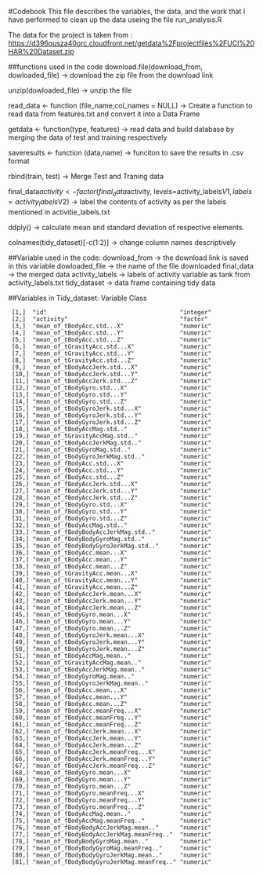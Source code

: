 #Codebook
This file describes the variables, the data, and the work that I have performed to clean up the data useing the file run_analysis.R

The data for the project is taken from :
https://d396qusza40orc.cloudfront.net/getdata%2Fprojectfiles%2FUCI%20HAR%20Dataset.zip

##functions used in the code
download.file(download_from, dowloaded_file) -> download the zip file from the download link

unzip(dowloaded_file) -> unzip the file

read_data <- function (file_name,col_names = NULL) -> Create a function to read data from features.txt and convert it into a Data Frame

getdata <- function(type, features) -> read data and build database by merging the data of test and training respectively

saveresults <- function (data,name) -> funciton to save the results in .csv format

rbind(train, test) -> Merge Test and Traning data

final_data$activity <- factor(final_data$activity, levels=activity_labels$V1, labels=activity_labels$V2) -> label the contents of activity as per the labels mentioned in activitie_labels.txt

ddply() -> calculate mean and standard deviation of respective elements.

colnames(tidy_dataset)[-c(1:2)] -> change column names descriptively

##Variable used in the code:
download_from -> the download link is saved in this variable
dowloaded_file -> the name of the file downloaded
final_data -> the merged data
activity_labels -> labels of activity variable as tank from activity_labels.txt
tidy_dataset -> data frame containing tidy data

##Variables in Tidy_dataset:
	         Variable                                  Class    

	 [1,]  "id"                                      "integer"
	 [2,]  "activity"                                "factor" 
	 [3,]  "mean_of_tBodyAcc.std...X"                "numeric"
	 [4,]  "mean_of_tBodyAcc.std...Y"                "numeric"
	 [5,]  "mean_of_tBodyAcc.std...Z"                "numeric"
	 [6,]  "mean_of_tGravityAcc.std...X"             "numeric"
	 [7,]  "mean_of_tGravityAcc.std...Y"             "numeric"
	 [8,]  "mean_of_tGravityAcc.std...Z"             "numeric"
	 [9,]  "mean_of_tBodyAccJerk.std...X"            "numeric"
	 [10,] "mean_of_tBodyAccJerk.std...Y"            "numeric"
	 [11,] "mean_of_tBodyAccJerk.std...Z"            "numeric"
	 [12,] "mean_of_tBodyGyro.std...X"               "numeric"
	 [13,] "mean_of_tBodyGyro.std...Y"               "numeric"
	 [14,] "mean_of_tBodyGyro.std...Z"               "numeric"
	 [15,] "mean_of_tBodyGyroJerk.std...X"           "numeric"
	 [16,] "mean_of_tBodyGyroJerk.std...Y"           "numeric"
	 [17,] "mean_of_tBodyGyroJerk.std...Z"           "numeric"
	 [18,] "mean_of_tBodyAccMag.std.."               "numeric"
	 [19,] "mean_of_tGravityAccMag.std.."            "numeric"
	 [20,] "mean_of_tBodyAccJerkMag.std.."           "numeric"
	 [21,] "mean_of_tBodyGyroMag.std.."              "numeric"
	 [22,] "mean_of_tBodyGyroJerkMag.std.."          "numeric"
	 [23,] "mean_of_fBodyAcc.std...X"                "numeric"
	 [24,] "mean_of_fBodyAcc.std...Y"                "numeric"
	 [25,] "mean_of_fBodyAcc.std...Z"                "numeric"
	 [26,] "mean_of_fBodyAccJerk.std...X"            "numeric"
	 [27,] "mean_of_fBodyAccJerk.std...Y"            "numeric"
	 [28,] "mean_of_fBodyAccJerk.std...Z"            "numeric"
	 [29,] "mean_of_fBodyGyro.std...X"               "numeric"
	 [30,] "mean_of_fBodyGyro.std...Y"               "numeric"
	 [31,] "mean_of_fBodyGyro.std...Z"               "numeric"
	 [32,] "mean_of_fBodyAccMag.std.."               "numeric"
	 [33,] "mean_of_fBodyBodyAccJerkMag.std.."       "numeric"
	 [34,] "mean_of_fBodyBodyGyroMag.std.."          "numeric"
	 [35,] "mean_of_fBodyBodyGyroJerkMag.std.."      "numeric"
	 [36,] "mean_of_tBodyAcc.mean...X"               "numeric"
	 [37,] "mean_of_tBodyAcc.mean...Y"               "numeric"
	 [38,] "mean_of_tBodyAcc.mean...Z"               "numeric"
	 [39,] "mean_of_tGravityAcc.mean...X"            "numeric"
	 [40,] "mean_of_tGravityAcc.mean...Y"            "numeric"
	 [41,] "mean_of_tGravityAcc.mean...Z"            "numeric"
	 [42,] "mean_of_tBodyAccJerk.mean...X"           "numeric"
	 [43,] "mean_of_tBodyAccJerk.mean...Y"           "numeric"
	 [44,] "mean_of_tBodyAccJerk.mean...Z"           "numeric"
	 [45,] "mean_of_tBodyGyro.mean...X"              "numeric"
	 [46,] "mean_of_tBodyGyro.mean...Y"              "numeric"
	 [47,] "mean_of_tBodyGyro.mean...Z"              "numeric"
	 [48,] "mean_of_tBodyGyroJerk.mean...X"          "numeric"
	 [49,] "mean_of_tBodyGyroJerk.mean...Y"          "numeric"
	 [50,] "mean_of_tBodyGyroJerk.mean...Z"          "numeric"
	 [51,] "mean_of_tBodyAccMag.mean.."              "numeric"
	 [52,] "mean_of_tGravityAccMag.mean.."           "numeric"
	 [53,] "mean_of_tBodyAccJerkMag.mean.."          "numeric"
	 [54,] "mean_of_tBodyGyroMag.mean.."             "numeric"
	 [55,] "mean_of_tBodyGyroJerkMag.mean.."         "numeric"
	 [56,] "mean_of_fBodyAcc.mean...X"               "numeric"
	 [57,] "mean_of_fBodyAcc.mean...Y"               "numeric"
	 [58,] "mean_of_fBodyAcc.mean...Z"               "numeric"
	 [59,] "mean_of_fBodyAcc.meanFreq...X"           "numeric"
	 [60,] "mean_of_fBodyAcc.meanFreq...Y"           "numeric"
	 [61,] "mean_of_fBodyAcc.meanFreq...Z"           "numeric"
	 [62,] "mean_of_fBodyAccJerk.mean...X"           "numeric"
	 [63,] "mean_of_fBodyAccJerk.mean...Y"           "numeric"
	 [64,] "mean_of_fBodyAccJerk.mean...Z"           "numeric"
	 [65,] "mean_of_fBodyAccJerk.meanFreq...X"       "numeric"
	 [66,] "mean_of_fBodyAccJerk.meanFreq...Y"       "numeric"
	 [67,] "mean_of_fBodyAccJerk.meanFreq...Z"       "numeric"
	 [68,] "mean_of_fBodyGyro.mean...X"              "numeric"
	 [69,] "mean_of_fBodyGyro.mean...Y"              "numeric"
	 [70,] "mean_of_fBodyGyro.mean...Z"              "numeric"
	 [71,] "mean_of_fBodyGyro.meanFreq...X"          "numeric"
	 [72,] "mean_of_fBodyGyro.meanFreq...Y"          "numeric"
	 [73,] "mean_of_fBodyGyro.meanFreq...Z"          "numeric"
	 [74,] "mean_of_fBodyAccMag.mean.."              "numeric"
	 [75,] "mean_of_fBodyAccMag.meanFreq.."          "numeric"
	 [76,] "mean_of_fBodyBodyAccJerkMag.mean.."      "numeric"
	 [77,] "mean_of_fBodyBodyAccJerkMag.meanFreq.."  "numeric"
	 [78,] "mean_of_fBodyBodyGyroMag.mean.."         "numeric"
	 [79,] "mean_of_fBodyBodyGyroMag.meanFreq.."     "numeric"
	 [80,] "mean_of_fBodyBodyGyroJerkMag.mean.."     "numeric"
	 [81,] "mean_of_fBodyBodyGyroJerkMag.meanFreq.." "numeric"
